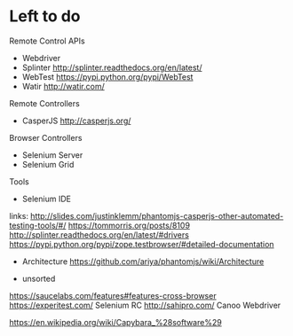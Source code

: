 # Left to do


Remote Control APIs

* Webdriver
* Splinter http://splinter.readthedocs.org/en/latest/
* WebTest https://pypi.python.org/pypi/WebTest
* Watir http://watir.com/

Remote Controllers

* CasperJS http://casperjs.org/

Browser Controllers

* Selenium Server
* Selenium Grid


Tools

* Selenium IDE

links:
http://slides.com/justinklemm/phantomjs-casperjs-other-automated-testing-tools/#/
https://tommorris.org/posts/8109
http://splinter.readthedocs.org/en/latest/#drivers
https://pypi.python.org/pypi/zope.testbrowser/#detailed-documentation


* Architecture
https://github.com/ariya/phantomjs/wiki/Architecture

* unsorted

https://saucelabs.com/features#features-cross-browser
https://experitest.com/
Selenium RC
http://sahipro.com/
Canoo Webdriver


https://en.wikipedia.org/wiki/Capybara_%28software%29
